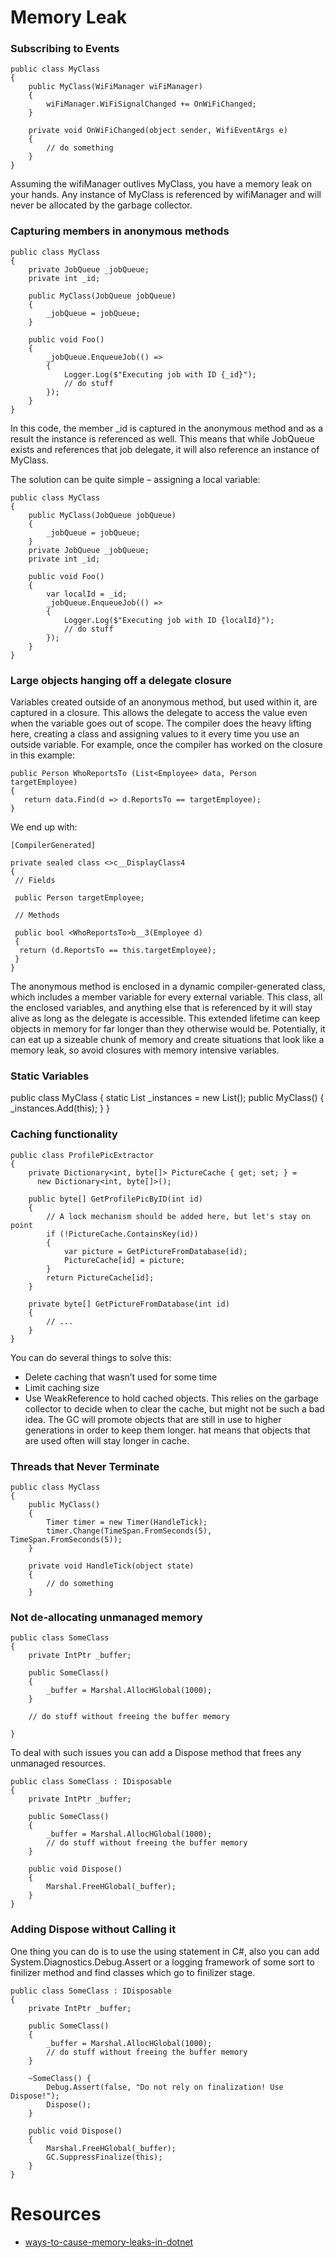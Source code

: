 # Memory Leak
### Subscribing to Events
```
public class MyClass
{
    public MyClass(WiFiManager wiFiManager)
    {
        wiFiManager.WiFiSignalChanged += OnWiFiChanged;
    }
 
    private void OnWiFiChanged(object sender, WifiEventArgs e)
    {
        // do something
    }
}
```
Assuming the wifiManager outlives MyClass, you have a memory leak on your hands.
Any instance of MyClass is referenced by wifiManager and will never be allocated by the garbage collector.

### Capturing members in anonymous methods
```
public class MyClass
{
    private JobQueue _jobQueue;
    private int _id;
 
    public MyClass(JobQueue jobQueue)
    {
        _jobQueue = jobQueue;
    }
 
    public void Foo()
    {
        _jobQueue.EnqueueJob(() =>
        {
            Logger.Log($"Executing job with ID {_id}");
            // do stuff 
        });
    }
}
```
In this code, the member _id is captured in the anonymous method and as a result the instance is referenced as well. 
This means that while JobQueue exists and references that job delegate, it will also reference an instance of MyClass.

The solution can be quite simple – assigning a local variable:
```
public class MyClass
{
    public MyClass(JobQueue jobQueue)
    {
        _jobQueue = jobQueue;
    }
    private JobQueue _jobQueue;
    private int _id;
 
    public void Foo()
    {
        var localId = _id;
        _jobQueue.EnqueueJob(() =>
        {
            Logger.Log($"Executing job with ID {localId}");
            // do stuff 
        });
    }
}
```
### Large objects hanging off a delegate closure
Variables created outside of an anonymous method, but used within it, are captured in a closure. This allows the delegate to access the value even when the variable goes out of scope. The compiler does the heavy lifting here, creating a class and assigning values to it every time you use an outside variable. For example, once the compiler has worked on the closure in this example:
```
public Person WhoReportsTo (List<Employee> data, Person targetEmployee)
{
   return data.Find(d => d.ReportsTo == targetEmployee);
}
```
We end up with:

```
[CompilerGenerated]

private sealed class <>c__DisplayClass4
{
 // Fields

 public Person targetEmployee;

 // Methods

 public bool <WhoReportsTo>b__3(Employee d)
 {
  return (d.ReportsTo == this.targetEmployee);
 }
}
```
The anonymous method is enclosed in a dynamic compiler-generated class, which includes a member variable for every external variable. This class, all the enclosed variables, and anything else that is referenced by it will stay alive as long as the delegate is accessible. This extended lifetime can keep objects in memory for far longer than they otherwise would be. Potentially, it can eat up a sizeable chunk of memory and create situations that look like a memory leak, so avoid closures with memory intensive variables.

### Static Variables
public class MyClass
{
    static List<MyClass> _instances = new List<MyClass>();
    public MyClass()
    {
        _instances.Add(this);
    }
}

### Caching functionality
```
public class ProfilePicExtractor
{
    private Dictionary<int, byte[]> PictureCache { get; set; } = 
      new Dictionary<int, byte[]>();
 
    public byte[] GetProfilePicByID(int id)
    {
        // A lock mechanism should be added here, but let's stay on point
        if (!PictureCache.ContainsKey(id))
        {
            var picture = GetPictureFromDatabase(id);
            PictureCache[id] = picture;
        }
        return PictureCache[id];
    }
 
    private byte[] GetPictureFromDatabase(int id)
    {
        // ...
    }
}
```
You can do several things to solve this:
* Delete caching that wasn’t used for some time
* Limit caching size
* Use WeakReference to hold cached objects. This relies on the garbage collector to decide when to clear the cache, but might not be such a bad idea.
The GC will promote objects that are still in use to higher generations in order to keep them longer. 
hat means that objects that are used often will stay longer in cache.

### Threads that Never Terminate
```
public class MyClass
{
    public MyClass()
    {
        Timer timer = new Timer(HandleTick);
        timer.Change(TimeSpan.FromSeconds(5), TimeSpan.FromSeconds(5));
    }
 
    private void HandleTick(object state)
    {
        // do something
    }
```

### Not de-allocating unmanaged memory
```
public class SomeClass
{
    private IntPtr _buffer;
 
    public SomeClass()
    {
        _buffer = Marshal.AllocHGlobal(1000);
    }
 
    // do stuff without freeing the buffer memory
 
}
```
To deal with such issues you can add a Dispose method that frees any unmanaged resources.
```
public class SomeClass : IDisposable
{
    private IntPtr _buffer;
 
    public SomeClass()
    {
        _buffer = Marshal.AllocHGlobal(1000);
        // do stuff without freeing the buffer memory
    }
 
    public void Dispose()
    {
        Marshal.FreeHGlobal(_buffer);
    }
}
```
### Adding Dispose without Calling it
One thing you can do is to use the using statement in C#, also you can add System.Diagnostics.Debug.Assert or a logging framework of
some sort to finilizer method and find classes which go to finilizer stage.
```
public class SomeClass : IDisposable
{
    private IntPtr _buffer;
 
    public SomeClass()
    {
        _buffer = Marshal.AllocHGlobal(1000);
        // do stuff without freeing the buffer memory
    }
    
    ~SomeClass() {
        Debug.Assert(false, "Do not rely on finalization! Use Dispose!");
        Dispose();
    }
    
    public void Dispose()
    {
        Marshal.FreeHGlobal(_buffer);
        GC.SuppressFinalize(this);
    }
}
```

# Resources
* [ways-to-cause-memory-leaks-in-dotnet](https://michaelscodingspot.com/ways-to-cause-memory-leaks-in-dotnet/)
